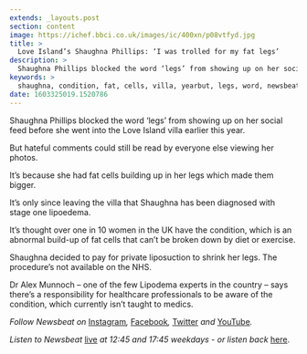 ```yaml
--- 
extends: _layouts.post 
section: content 
image: https://ichef.bbci.co.uk/images/ic/400xn/p08vtfyd.jpg 
title: > 
  Love Island’s Shaughna Phillips: ‘I was trolled for my fat legs’ 
description: > 
  Shaughna Phillips blocked the word ‘legs’ from showing up on her social feed before she went into the Love Island villa earlier this year.It’s because she had fat cells building up in her legs which made them bigger.It’s only since leaving the villa that Shaughna has been diagnosed with stage one lipoedema.It’s thought over one in 10 women in the UK have the condition, which is an abnormal build-up of fat cells that can’t be broken down by diet or exercise.Shaughna decided to pay for private liposuction to shrink her legs. 
keywords: > 
  shaughna, condition, fat, cells, villa, yearbut, legs, word, newsbeat, trolled, youtubelisten, phillips, love, islands 
date: 1603325019.1520786 
--- 
```

<div><p>Shaughna Phillips blocked the word &#8216;legs&#8217; from showing up on her social feed before she went into the Love Island villa earlier this year. </p><p>But hateful comments could still be read by everyone else viewing her photos.</p><p>It&#8217;s because she had fat cells building up in her legs which made them bigger. </p><p>It&#8217;s only since leaving the villa that Shaughna has been diagnosed with stage one lipoedema.</p><p>It&#8217;s thought over one in 10 women in the UK have the condition, which is an abnormal build-up of fat cells that can&#8217;t be broken down by diet or exercise.</p><p>Shaughna decided to pay for private liposuction to shrink her legs. The procedure&#8217;s not available on the NHS.</p><p>Dr Alex Munnoch &#8211; one of the few Lipodema experts in the country &#8211; says there&#8217;s a responsibility for healthcare professionals to be aware of the condition, which currently isn&#8217;t taught to medics.</p><p><i class="css-po6dm6-ItalicText e5tfeyi1">Follow Newsbeat on </i><a href="https://www.instagram.com/bbcnewsbeat/" class="css-yidnqd-InlineLink e1no5rhv0">Instagram</a><i class="css-po6dm6-ItalicText e5tfeyi1">, </i><a href="https://www.facebook.com/bbcnewsbeat/" class="css-yidnqd-InlineLink e1no5rhv0">Facebook</a><i class="css-po6dm6-ItalicText e5tfeyi1">, </i><a href="https://twitter.com/BBCNewsbeat" class="css-yidnqd-InlineLink e1no5rhv0">Twitter</a><i class="css-po6dm6-ItalicText e5tfeyi1"> and </i><a href="https://www.youtube.com/channel/UCe1Ef-K5jpnRsmVY5hCBhOw" class="css-yidnqd-InlineLink e1no5rhv0">YouTube</a><i class="css-po6dm6-ItalicText e5tfeyi1">.</i></p><p><i class="css-po6dm6-ItalicText e5tfeyi1">Listen to Newsbeat </i><a href="https://www.bbc.co.uk/sounds/play/live:bbc_radio_one" class="css-yidnqd-InlineLink e1no5rhv0">live</a><i class="css-po6dm6-ItalicText e5tfeyi1"> at 12:45 and 17:45 weekdays - or listen back </i><a href="http://www.bbc.co.uk/programmes/b006wkry/episodes/player" class="css-yidnqd-InlineLink e1no5rhv0">here</a>.</p></div>